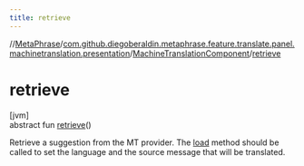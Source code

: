 ```yaml
---
title: retrieve
---
```

//[MetaPhrase](../../../index.html)/[com.github.diegoberaldin.metaphrase.feature.translate.panel.machinetranslation.presentation](../index.html)/[MachineTranslationComponent](index.html)/[retrieve](retrieve.html)



# retrieve



[jvm]\
abstract fun [retrieve](retrieve.html)()



Retrieve a suggestion from the MT provider. The [load](load.html) method should be called to set the language and the source message that will be translated.




